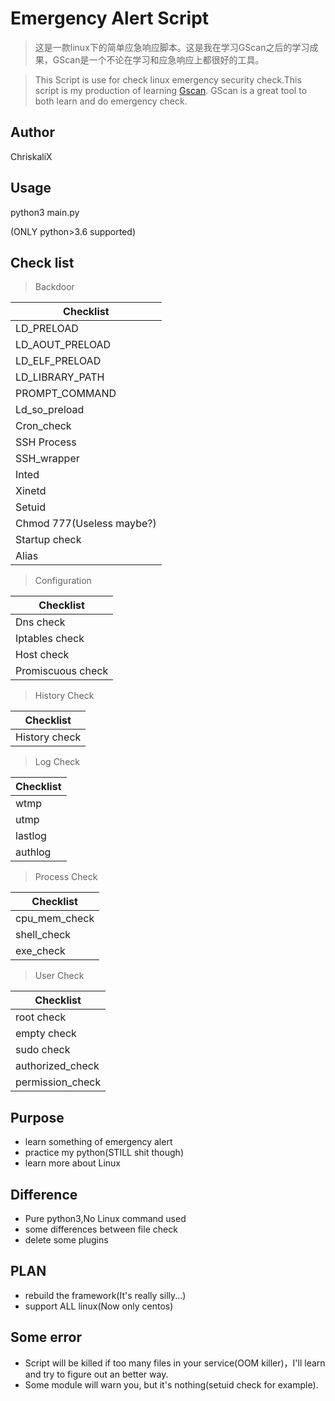 # Emergency Alert Script

> 这是一款linux下的简单应急响应脚本。这是我在学习GScan之后的学习成果，GScan是一个不论在学习和应急响应上都很好的工具。

> This Script is use for check linux emergency security check.This script is my production of learning [Gscan](https://github.com/grayddq/GScan). GScan is a great tool to both learn and do emergency check.

## Author

ChriskaliX

## Usage

python3 main.py

(ONLY python>3.6 supported)

## Check list

> Backdoor

|Checklist|
|-|
|LD_PRELOAD|
|LD_AOUT_PRELOAD|
|LD_ELF_PRELOAD|
|LD_LIBRARY_PATH|
|PROMPT_COMMAND|
|Ld_so_preload|
|Cron_check|
|SSH Process|
|SSH_wrapper|
|Inted|
|Xinetd|
|Setuid|
|Chmod 777(Useless maybe?)|
|Startup check|
|Alias|

> Configuration

|Checklist|
|-|
|Dns check|
|Iptables check|
|Host check|
|Promiscuous check|

> History Check

|Checklist|
|-|
|History check|

> Log Check

|Checklist|
|-|
|wtmp|
|utmp|
|lastlog|
|authlog|

> Process Check

|Checklist|
|-|
|cpu_mem_check|
|shell_check|
|exe_check|

> User Check

|Checklist|
|-|
|root check|
|empty check|
|sudo check|
|authorized_check|
|permission_check|

## Purpose

- learn something of emergency alert
- practice my python(STILL shit though)
- learn more about Linux

## Difference

- Pure python3,No Linux command used
- some differences between file check
- delete some plugins

## PLAN

- rebuild the framework(It's really silly...)
- support ALL linux(Now only centos)

## Some error

- Script will be killed if too many files in your service(OOM killer)，I'll learn and try to figure out an better way.
- Some module will warn you, but it's nothing(setuid check for example).